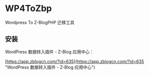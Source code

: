 # WP4ToZbp
Wordpress To Z-BlogPHP 迁移工具

## 安装

WordPress 数据转入插件 - Z-Blog 应用中心：

[https://app.zblogcn.com/?id=635](https://app.zblogcn.com/?id=635 "WordPress 数据转入插件 - Z-Blog 应用中心")
